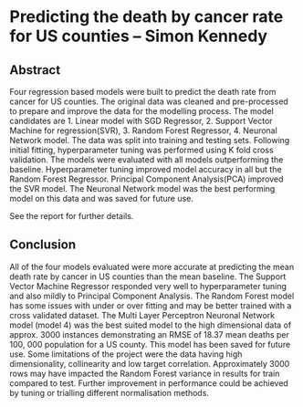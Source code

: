 # **Predicting the death by cancer rate for US counties** – Simon Kennedy

## Abstract
Four regression based models were built to predict the death rate from cancer for US counties. The original data was cleaned and pre-processed to prepare and improve the data for the modelling process. The model candidates are 1. Linear model with SGD Regressor, 2. Support Vector Machine for regression(SVR), 3. Random Forest Regressor, 4. Neuronal Network model. The data was split into training and testing sets. Following initial fitting, hyperparameter tuning was performed using K fold cross validation. The models were evaluated with all models outperforming the baseline. Hyperparameter tuning improved model accuracy in all but the Random Forest Regressor. Principal Component Analysis(PCA) improved the SVR model. The Neuronal Network model was the best performing model on this data and was saved for future use.

See the report for further details.

## Conclusion
All of the four models evaluated were more accurate at predicting the mean death rate by cancer in US counties than the mean baseline. The Support Vector Machine Regressor responded very well to hyperparameter tuning and also mildly to Principal Component Analysis. The Random Forest model has some issues with under or over fitting and may be better trained with a cross validated dataset. The Multi Layer Perceptron Neuronal Network model (model 4) was the best suited model to the high dimensional data of approx. 3000 instances demonstrating an RMSE of 18.37 mean deaths per 100, 000 population for a US county. This model has been saved for future use.
Some limitations of the project were the data having high dimensionality, collinearity and low target correlation. Approximately 3000 rows may have impacted the Random Forest variance in results for train compared to test. Further improvement in performance could be achieved by tuning or trialling different normalisation methods.
